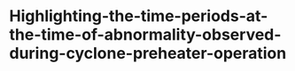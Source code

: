 # Highlighting-the-time-periods-at-the-time-of-abnormality-observed-during-cyclone-preheater-operation